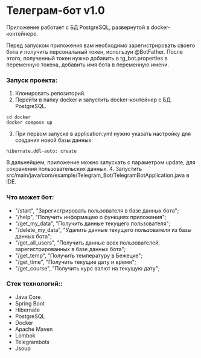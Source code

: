 # Телеграм-бот v1.0
Приложение работает с БД PostgreSQL, развернутой в docker-контейнере.

Перед запуском приложения вам необходимо зарегистрировать своего бота и получить персональный токен, используя @BotFather.
После этого, полученный токен нужно добавить в tg_bot.properties в переменную токена, добавить имя бота в переменную имени.

### Запуск проекта:<br>
1. Клонировать репозиторий.
2. Перейти в папку docker и запустить docker-контейнер с БД PostgreSQL.
````
cd docker
docker compose up
````
3. При первом запуске в application.yml нужно указать настройку для создания новой базы данных:
```
hibernate.ddl-auto: create
```
В дальнейшем, приложение можно запускать с параметром update, для сохранения пользовательских данных.
4. Запустить src/main/java/com/example/Telegram_Bot/TelegramBotApplication.java в IDE.

### Что может бот:
- "/start", "Зарегистрировать пользователя в базе данных бота";
- "/help", "Получить информацию о функциях приложения";
- "/get_my_data", "Получить данные текущего пользователя";
- "/delete_my_data", "Удалить данные текущего пользователя из базы данных бота";
- "/get_all_users", "Получить данные всех пользователей, зарегистрированных в базе данных бота";
- "/get_temp", "Получить температуру в Бежецке";
- "/get_time", "Получить текущие дату и время";
- "/get_course", "Получить курс валют на текущую дату";

### Стек технологий::<br>
- Java Core
- Spring Boot
- Hibernate
- PostgreSQL
- Docker
- Apache Maven
- Lombok
- Telegrambots
- Jsoup

